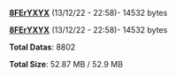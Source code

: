 [**8FErYXYX**](/data/8FErYXYX.txt) (13/12/22 - 22:58)- 14532 bytes

[**8FErYXYX**](/data/8FErYXYX.txt) (13/12/22 - 22:58)- 14532 bytes

**Total Datas**: 8802

**Total Size**: 52.87 MB / 52.9 MB